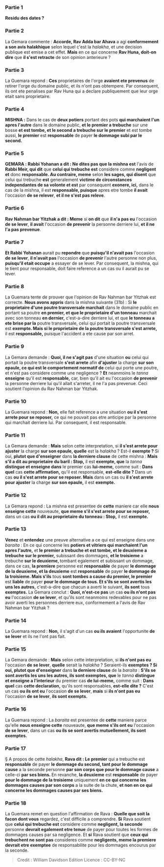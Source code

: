 
### Partie 1
<b>Residu des dates ?</b>

### Partie 2
La Gemara commente : <b>Accorde, Rav Adda bar Ahava</b> a agi <b>conformement a son avis halakhique</b> selon lequel c'est la <i>halakha</i>, et une decision publique est emise a cet effet. <b>Mais</b> en ce qui concerne <b>Rav Huna, doit-on dire</b> que <b>il s'est retracte</b> de son opinion anterieure ?

### Partie 3
La Guemara repond : <b>Ces</b> proprietaires de l'orge <b>avaient ete prevenus</b> de retirer l'orge du domaine public, et ils n'ont pas obtempere. Par consequent, ils ont ete penalises par Rav Huna qui a declare publiquement que leur orge etait sans proprietaire.

### Partie 4
<strong>MISHNA :</strong> Dans le cas de <b>deux potiers</b> portant des pots <b>qui marchaient l'un apres l'autre</b> dans le domaine public, <b>et le premier a trebuche</b> sur une bosse <b>et est tombe, et le second a trebuche sur le premier</b> et est tombe aussi, <b>le premier</b> est <b>responsable</b> de payer <b>le dommage subi par le second.</b>

### Partie 5
<strong>GEMARA :</strong> <b>Rabbi Yohanan a dit : Ne dites pas que la mishna est</b> l'avis de <b>Rabbi Meir, qui dit</b> que <b>celui qui trebuche est</b> considere comme <b>negligent et</b> donc <b>responsable. Au contraire, meme</b> selon <b>les sages, qui disent</b> que celui qui trebuche <b>est</b> generalement <b>victime de circonstances independantes de sa volonte et est</b> par consequent <b>exonere, ici,</b> dans le cas de la mishna, il est <b>responsable, puisque</b> apres etre tombe <b>il avait</b> l'occasion <b>de se relever</b>, <b>et il ne s'est pas releve</b>.

### Partie 6
<b>Rav Nahman bar Yitzhak a dit : Meme</b> si <b>on dit</b> que <b>il n'a pas eu</b> l'occasion <b>de se lever</b>, <b>il avait</b> l'occasion <b>de prevenir</b> la personne derriere lui, <b>et il ne l'a pas prevenue</b>.

### Partie 7
<b>Et Rabbi Yohanan</b> aurait pu <b>repondre</b> que <b>puisqu'il n'avait pas</b> l'occasion <b>de se lever</b>, <b>il n'avait pas</b> l'occasion <b>de prevenir</b> l'autre personne non plus, <b>puisqu'il etait occupe</b> a essayer de se lever. Par consequent, la mishna, qui le tient pour responsable, doit faire reference a un cas ou il aurait pu se lever.

### Partie 8
La Guemara tente de prouver que l'opinion de Rav Nahman bar Yitzhak est correcte. <b>Nous avons appris</b> dans la mishna suivante (31b) : Si <b>le proprietaire d'une <b>poutre transversale</b> marchait</b> dans le domaine public en portant sa poutre <b>en premier, et que le proprietaire d'un tonneau</b> marchait avec son tonneau <b>en dernier,</b> c'est-a-dire derriere lui, et que <b>le tonneau a ete brise par la</b> poutre transversale,</b> celui qui portait la poutre transversale est <b>exempte. Mais si le proprietaire de la <b>poutre transversale</b> s'est arrete,</b> il est <b>responsable,</b> puisque l'accident a ete cause par son arret.

### Partie 9
La Gemara demande : <b>Quoi, il ne s'agit pas</b> d'une situation <b>ou</b> celui qui portait la poutre transversale <b>s'est arrete</b> afin <b>d'ajuster</b> la charge <b>sur son epaule, ce qui est le comportement normatif de</b> celui qui porte une poutre, et n'est pas considere comme une negligence ? <b>Et</b> neanmoins le <i>tanna</i> <b>enseigne</b> qu'il est <b>responsable,</b> car, bien qu'il ait eu</b> l'occasion <b>de prevenir</b> la personne derriere lui qu'il allait s'arreter, il ne l'a pas prevenue. Ceci soutient l'opinion du Rav Nahman bar Yitzhak.

### Partie 10
La Guemara repond : <b>Non,</b> elle fait reference a une situation <b>ou il s'est arrete pour se reposer,</b> ce qui ne pouvait pas etre anticipe par la personne qui marchait derriere lui. Par consequent, il est responsable.

### Partie 11
La Gemara demande : <b>Mais</b> selon cette interpretation, si <b>il s'est arrete pour ajuster</b> la charge <b>sur son epaule, quelle</b> est la <i>halakha</i> ? Est-il <b>exempte ?</b> Si oui, <b>plutot que d'enseigner</b> dans <b>la derniere clause</b> de cette mishna : <b>Mais s'il a dit au proprietaire du baril : Stop,</b> il est <b>exempte, que</b> la <i>tanna</i> <b>distingue et enseigne dans</b> le premier cas <b>lui-meme,</b> comme suit : <b>Dans quel</b> cas <b>cette affirmation,</b> qu'il est responsable, <b>est-elle dite ?</b> Dans un cas <b>ou il s'est arrete pour se reposer. Mais</b> dans un cas ou <b>il s'est arrete pour ajuster</b> la charge <b>sur son epaule,</b> il est <b>exempte.</b>

### Partie 12
La Gemara repond : La mishna est presentee de <b>cette</b> maniere car elle <b>nous enseigne cette</b> nouveaute, <b>que meme s'il s'est arrete pour se reposer,</b> dans un cas <b>ou il dit au proprietaire du tonneau : Stop,</b> il est <b>exempte.</b>

### Partie 13
<b>Venez</b> et <b>entendez</b> une preuve alternative a ce qui est enseigne dans une <i>baraita</i> : En ce qui concerne les <b>potiers et vitriers qui marchaient l'un apres l'autre,</b> et <b>le premier a trebuche et est tombe, et le deuxieme a trebuche sur le premier,</b> subissant des dommages, <b>et le troisieme</b> a trebuche <b>sur le deuxieme, </b> tombant egalement et subissant un dommage, dans ce cas, <b>la premiere</b> personne est <b>responsable</b> de payer <b>le dommage de la deuxieme, et la deuxieme</b> est <b>responsable</b> de payer <b>le dommage de la troisieme. Mais s'ils</b> tous <b>sont tombes a cause du premier, le premier</b> est <b>liable</b> de payer <b>pour le dommage de tous. Et s'ils se sont avertis les uns les autres,</b> c'est-a-dire que chacun a averti le suivant, <b>ils sont</b> tous <b>exemptes.</b> La Gemara conclut : <b>Quoi, n'est-ce pas</b> un cas <b>ou ils n'ont pas eu</b> l'occasion <b>de se lever</b>, et qu'ils sont neanmoins redevables pour ne pas avoir averti les personnes derriere eux, conformement a l'avis de Rav Nahman bar Yitzhak ?

### Partie 14
La Guemara repond : <b>Non,</b> il s'agit d'un cas <b>ou ils avaient</b> l'opportunite <b>de se lever</b> et ils ne l'ont pas fait.

### Partie 15
La Gemara demande : <b>Mais</b> selon cette interpretation, si <b>ils n'ont pas eu</b> l'occasion <b>de se lever</b>, <b>quelle</b> serait la <i>halakha</i> ? Seraient-ils <b>exemptes ? Si oui, plutot que d'enseigner</b> dans <b>la derniere clause</b> de la <i>baraita</i> : <b>S'ils se sont avertis les uns les autres, ils sont exemptes, que</b> le <i>tanna</i> <b>distingue et enseigne a l'interieur</b> du premier cas <b>de lui-meme,</b> comme suit : <b>Dans quel</b> cas <b>cette declaration,</b> qu'ils sont responsables, <b>est-elle dite ?</b> C'est un cas <b>ou ils ont eu</b> l'occasion <b>de se lever</b>, <b>mais</b> si <b>ils n'ont pas eu</b> l'occasion <b>de se lever</b>, <b>ils sont exempts.</b>

### Partie 16
La Guemara repond : La <i>baraita</i> est presentee de <b>cette</b> maniere parce qu'elle <b>nous enseigne cette</b> nouveaute, <b>que meme s'ils ont eu</b> l'occasion <b>de se lever</b>, dans un cas <b>ou ils se sont avertis mutuellement, ils sont exemptes.</b>

### Partie 17
§ A propos de cette <i>halakha</i>, <b>Rava dit : Le premier</b> qui a trebuche est <b>responsable</b> de payer <b>le dommage du second, tant pour le dommage cause</b> a la seconde personne <b>par son corps que pour le dommage cause</b> a celle-ci <b>par ses biens. </b> En revanche, <b>la deuxieme</b> est <b>responsable</b> de payer <b>pour le dommage de la troisieme</b> uniquement <b>en ce qui concerne les dommages causes par son corps</b> a la suite de la chute, <b>et non en ce qui concerne les dommages causes par ses biens.</b>

### Partie 18
La Guemara remet en question l'affirmation de Rava : <b>Quelle que soit la facon dont vous</b> regardez, c'est difficile a comprendre. <b>Si</b> Rava soutient que <b>celui qui trebuche est</b> considere comme <b>negligent, la seconde</b> personne <b>devrait egalement etre tenue</b> de payer pour toutes les formes de dommages causes par sa negligence. Et <b>si</b> Rava soutient que <b>ceux qui trebuchent ne sont pas</b> consideres comme <b>negligents, meme la premiere devrait etre exemptee</b> de responsabilite pour les dommages encourus par la seconde.

>Credit : William Davidson Edition
>Licence : CC-BY-NC
